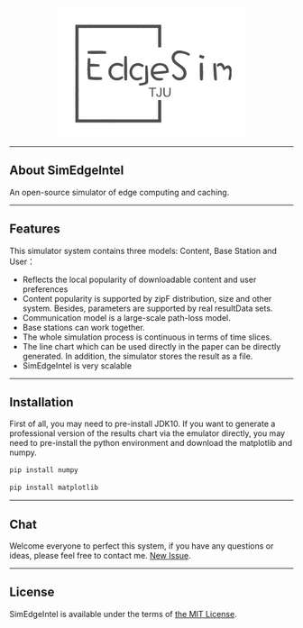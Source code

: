 <p align="center"><img src="https://github.com/XiaofeiTJU/SimEdgeIntel/blob/master/src/main/resources/images/Logo.png"></p>

----
## About SimEdgeIntel
An open-source simulator of edge computing and caching.

----
## Features
This simulator system contains three models: Content, Base Station and User：
* Reflects the local popularity of downloadable content and user preferences
* Content popularity is supported by zipF distribution, size and other system.
Besides, parameters are supported by real resultData sets.
* Communication model is a large-scale path-loss model.
* Base stations can work together.
* The whole simulation process is continuous in terms of time slices.
* The line chart which can be used directly in the paper can be directly generated. In addition, the simulator stores the result as a file.
* SimEdgeIntel is very scalable

----
## Installation
First of all, you may need to pre-install JDK10. If you want to generate a professional version of the results chart via the emulator directly, you may need to pre-install the python environment and download the matplotlib and numpy.
```python
pip install numpy
```
```python
pip install matplotlib
```
----
## Chat
Welcome everyone to perfect this system, if you have any questions or ideas, please feel free to contact me. [New Issue](https://github.com/XiaofeiTJU/SimEdgeIntel/issues/new).

----
## License
SimEdgeIntel is available under the terms of [the MIT License](https://github.com/XiaofeiTJU/SimEdgeIntel/blob/master/LICENSE).
